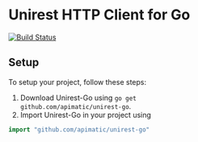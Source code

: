 # Unirest HTTP Client for Go

[![Build Status](https://travis-ci.org/apimatic/unirest-go.png?branch=master)](https://travis-ci.org/apimatic/unirest-go)

Setup
-------------
To setup your project, follow these steps:

 1. Download Unirest-Go using <code>go get github.com/apimatic/unirest-go</code>.
 2. Import Unirest-Go in your project using

 ```go
 import "github.com/apimatic/unirest-go"
```
